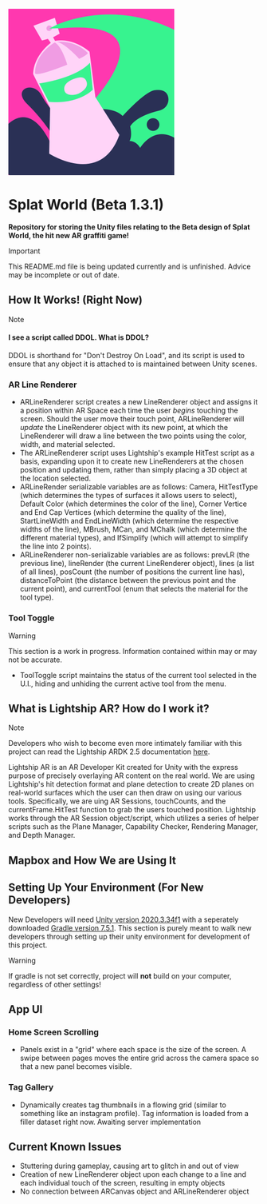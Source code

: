 ![Spray can surrounded by splashes of paint](/SplatWorld/Assets/Images/Icons/T_icon.png)
# Splat World (Beta 1.3.1)
__Repository for storing the Unity files relating to the Beta design of Splat World, the hit new AR graffiti game!__
> [!IMPORTANT]
> This README.md file is being updated currently and is unfinished. Advice may be incomplete or out of date.
## How It Works! (Right Now)
> [!NOTE]
> #### I see a script called DDOL. What is DDOL?
> DDOL is shorthand for "Don't Destroy On Load", and its script is used to ensure that any object it is attached to is maintained between Unity scenes.
### AR Line Renderer
* ARLineRenderer script creates a new LineRenderer object and assigns it a position within AR Space each time the user *begins* touching the screen. Should the user move their touch point, ARLineRenderer will *update* the LineRenderer object with its new point, at which the LineRenderer will draw a line between the two points using the color, width, and material selected.
* The ARLineRenderer script uses Lightship's example HitTest script as a basis, expanding upon it to create new LineRenderers at the chosen position and updating them, rather than simply placing a 3D object at the location selected.
* ARLineRender serializable variables are as follows: Camera, HitTestType (which determines the types of surfaces it allows users to select), Default Color (which determines the color of the line), Corner Vertice and End Cap Vertices (which determine the quality of the line), StartLineWidth and EndLineWidth (which determine the respective widths of the line), MBrush, MCan, and MChalk (which determine the different material types), and IfSimplify (which will attempt to simplify the line into 2 points).
* ARLineRenderer non-serializable variables are as follows: prevLR (the previous line), lineRender (the current LineRenderer object), lines (a list of all lines), posCount (the number of positions the current line has), distanceToPoint (the distance between the previous point and the current point), and currentTool (enum that selects the material for the tool type).
### Tool Toggle
> [!WARNING]
> This section is a work in progress. Information contained within may or may not be accurate.
* ToolToggle script maintains the status of the current tool selected in the U.I., hiding and unhiding the current active tool from the menu.
## What is Lightship AR? How do I work it?
> [!NOTE]
> Developers who wish to become even more intimately familiar with this project can read the Lightship ARDK 2.5 documentation [here](https://lightship.dev/docs/archive/ardk/).

Lightship AR is an AR Developer Kit created for Unity with the express purpose of precisely overlaying AR content on the real world. We are using Lightship's hit detection format and plane detection to create 2D planes on real-world surfaces which the user can then draw on using our various tools. Specifically, we are uing AR Sessions, touchCounts, and the currentFrame.HitTest function to grab the users touched position. Lightship works through the AR Session object/script, which utilizes a series of helper scripts such as the Plane Manager, Capability Checker, Rendering Manager, and Depth Manager.
## Mapbox and How We are Using It
## Setting Up Your Environment (For New Developers)
New Developers will need [Unity version 2020.3.34f1](https://unity.com/releases/editor/whats-new/2020.3.34) with a seperately downloaded [Gradle version 7.5.1](https://gradle.org/releases/). This section is purely meant to walk new developers through setting up their unity environment for development of this project.
> [!WARNING]
> If gradle is not set correctly, project will __not__ build on your computer, regardless of other settings!

## App UI
### Home Screen Scrolling
* Panels exist in a "grid" where each space is the size of the screen. A swipe between pages moves the entire grid across the camera space so that a new panel becomes visible.
### Tag Gallery
* Dynamically creates tag thumbnails in a flowing grid (similar to something like an instagram profile). Tag information is loaded from a filler dataset right now. Awaiting server implementation

## Current Known Issues
* Stuttering during gameplay, causing art to glitch in and out of view
* Creation of new LineRenderer object upon each change to a line and each individual touch of the screen, resulting in empty objects
* No connection between ARCanvas object and ARLineRenderer object

